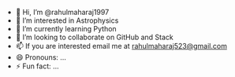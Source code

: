 - 👋 Hi, I’m @rahulmaharaj1997
- 👀 I’m interested in Astrophysics
- 🌱 I’m currently learning Python
- 💞️ I’m looking to collaborate on GitHub and Stack
- 📫 If you are interested email me at rahulmaharaj523@gmail.com
- 😄 Pronouns: ...
- ⚡ Fun fact: ...

<!---
rahulmaharaj1997/rahulmaharaj1997 is a ✨ special ✨ repository because its `README.md` (this file) appears on your GitHub profile.
You can click the Preview link to take a look at your changes.
--->
